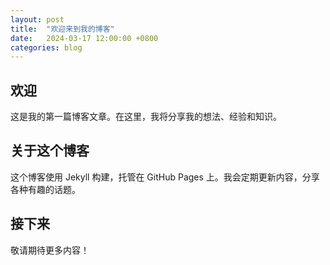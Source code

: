 ```yaml
---
layout: post
title:  "欢迎来到我的博客"
date:   2024-03-17 12:00:00 +0800
categories: blog
---
```


## 欢迎

这是我的第一篇博客文章。在这里，我将分享我的想法、经验和知识。

## 关于这个博客

这个博客使用 Jekyll 构建，托管在 GitHub Pages 上。我会定期更新内容，分享各种有趣的话题。

## 接下来

敬请期待更多内容！ 